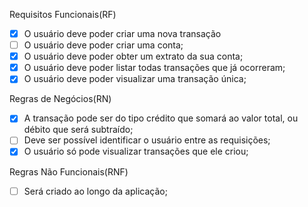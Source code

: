 Requisitos Funcionais(RF)

- [x] O usuário deve poder criar uma nova transação
- [ ] O usuário deve poder criar uma conta;
- [x] O usuário deve poder obter um extrato da sua conta;
- [x] O usuário deve poder listar todas transações que já ocorreram;
- [x] O usuário deve poder visualizar uma transação única;

Regras de Negócios(RN)

- [x] A transação pode ser do tipo crédito que somará ao valor total, ou débito que será subtraído;
- [ ] Deve ser possível identificar o usuário entre as requisições;
- [x] O usuário só pode visualizar transações que ele criou;

Regras Não Funcionais(RNF)

- [ ] Será criado ao longo da aplicação;
